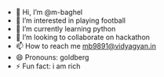 - 👋 Hi, I’m @m-baghel
- 👀 I’m interested in playing football
- 🌱 I’m currently learning python
- 💞️ I’m looking to collaborate on hackathon
- 📫 How to reach me mb9891@vidyagyan.in
- 😄 Pronouns: goldberg  
- ⚡ Fun fact: i am rich

<!---
m-baghel/m-baghel is a ✨ special ✨ repository because its `README.md` (this file) appears on your GitHub profile.
You can click the Preview link to take a look at your changes.
--->
